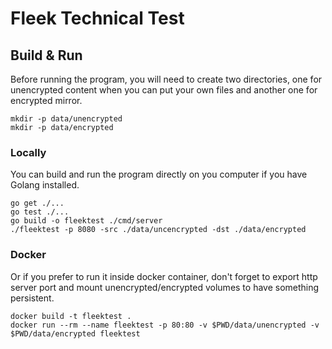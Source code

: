 # Fleek Technical Test

## Build & Run

Before running the program, you will need to create two directories, one for unencrypted content when you can put your own files and another one for encrypted mirror.

```shell script
mkdir -p data/unencrypted
mkdir -p data/encrypted
```

### Locally

You can build and run the program directly on you computer if you have Golang installed.

```shell script
go get ./...
go test ./...
go build -o fleektest ./cmd/server
./fleektest -p 8080 -src ./data/uncencrypted -dst ./data/encrypted
```

### Docker

Or if you prefer to run it inside docker container, don't forget to export http server port and mount unencrypted/encrypted volumes to have something persistent.

```shell script
docker build -t fleektest .
docker run --rm --name fleektest -p 80:80 -v $PWD/data/unencrypted -v $PWD/data/encrypted fleektest
```